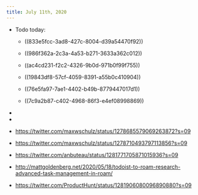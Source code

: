 ```yaml
---
title: July 11th, 2020
---
```


- Todo today:
	 - ((833e5fcc-3ad8-427c-8004-d39a54470f92))

	 - ((986f362a-2c3a-4a53-b271-3633a362c012))

	 - ((ac4cd231-f2c2-4326-9b0d-971b0f99f755))

	 - ((19843df8-57cf-4059-8391-a55b0c410904))

	 - ((76e5fa97-7ae1-4402-b49b-8779447017d1))

	 - ((7c9a2b87-c402-4968-86f3-e4ef08998869))

- 

- 

- https://twitter.com/maxwschulz/status/1278685579069263872?s=09



- https://twitter.com/maxwschulz/status/1278710493797113856?s=09



- https://twitter.com/anbuteau/status/1281771705871015936?s=09



- http://mattgoldenberg.net/2020/05/18/todoist-to-roam-research-advanced-task-management-in-roam/



- https://twitter.com/ProductHunt/status/1281906080096890880?s=09


